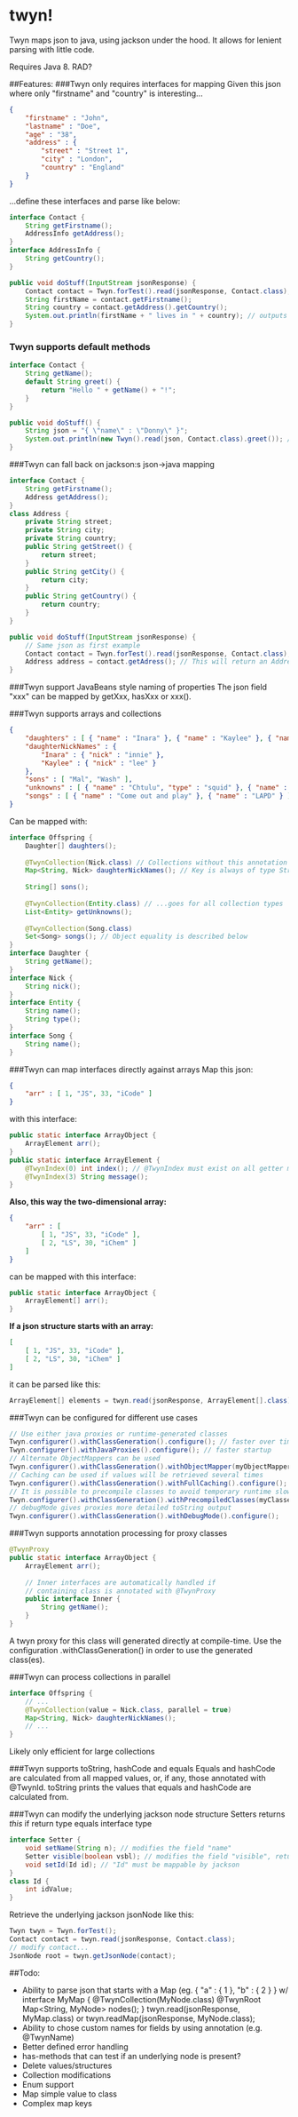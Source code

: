 # twyn!
Twyn maps json to java, using jackson under the hood. It allows for lenient parsing with little code.

Requires Java 8. RAD?

##Features:
###Twyn only requires interfaces for mapping
Given this json where only "firstname" and "country" is interesting...
```json
{
	"firstname" : "John",
	"lastname" : "Doe",
	"age" : "38",
	"address" : {
		"street" : "Street 1",
		"city" : "London",
		"country" : "England"
	}
}
```
...define these interfaces and parse like below:
```java
interface Contact {
	String getFirstname();
	AddressInfo getAddress();
}
interface AddressInfo {
	String getCountry();
}

public void doStuff(InputStream jsonResponse) {
	Contact contact = Twyn.forTest().read(jsonResponse, Contact.class);
	String firstName = contact.getFirstname();
	String country = contact.getAddress().getCountry();
	System.out.println(firstName + " lives in " + country); // outputs "John lives in England"
}
```

### Twyn supports default methods
```java
interface Contact {
	String getName();
	default String greet() {
		return "Hello " + getName() + "!"; 
	}
}

public void doStuff() {
	String json = "{ \"name\" : \"Donny\" }";
	System.out.println(new Twyn().read(json, Contact.class).greet()); // outputs "Hello Donny!" 
}
```

###Twyn can fall back on jackson:s json->java mapping
```java
interface Contact {
	String getFirstname();
	Address getAddress();
}
class Address {
	private String street;
	private String city;
	private String country;
	public String getStreet() {
		return street;
	}
	public String getCity() {
		return city;
	}
	public String getCountry() {
		return country;
	}
}

public void doStuff(InputStream jsonResponse) {
	// Same json as first example
	Contact contact = Twyn.forTest().read(jsonResponse, Contact.class);
	Address address = contact.getAdress(); // This will return an Address instance by using the jackson java object mapper
}
```

###Twyn support JavaBeans style naming of properties
The json field "xxx" can be mapped by getXxx, hasXxx or xxx(). 

###Twyn supports arrays and collections
```json
{
	"daughters" : [ { "name" : "Inara" }, { "name" : "Kaylee" }, { "name" : "River" } ],
	"daughterNickNames" : {
		"Inara" : { "nick" : "innie" },
		"Kaylee" : { "nick" : "lee" }
	},
	"sons" : [ "Mal", "Wash" ],
	"unknowns" : [ { "name" : "Chtulu", "type" : "squid" }, { "name" : "Donald", "type" : "duck" } ],
	"songs" : [ { "name" : "Come out and play" }, { "name" : "LAPD" } ]
}
```
Can be mapped with:
```java
interface Offspring {
	Daughter[] daughters();
	
	@TwynCollection(Nick.class) // Collections without this annotation are ignored
	Map<String, Nick> daughterNickNames(); // Key is always of type String
	
	String[] sons();
	
	@TwynCollection(Entity.class) // ...goes for all collection types
	List<Entity> getUnknowns();
	
	@TwynCollection(Song.class)
	Set<Song> songs(); // Object equality is described below
}
interface Daughter {
	String getName();
}
interface Nick {
	String nick();
}
interface Entity {
	String name();
	String type();
}
interface Song {
	String name();
}
```

###Twyn can map interfaces directly against arrays
Map this json:
```json
{ 
	"arr" : [ 1, "JS", 33, "iCode" ] 
}
```
with this interface:
```java
public static interface ArrayObject {
	ArrayElement arr();
}
public static interface ArrayElement {
	@TwynIndex(0) int index(); // @TwynIndex must exist on all getter methods
	@TwynIndex(3) String message();
}
```
__Also, this way the two-dimensional array:__
```json
{ 
	"arr" : [ 
		[ 1, "JS", 33, "iCode" ],
		[ 2, "LS", 30, "iChem" ]
	] 
}

```
can be mapped with this interface:
```java
public static interface ArrayObject {
	ArrayElement[] arr();
}
```
__If a json structure starts with an array:__
```json
[ 
	[ 1, "JS", 33, "iCode" ],
	[ 2, "LS", 30, "iChem" ]
] 
```
it can be parsed like this:
```java
ArrayElement[] elements = twyn.read(jsonResponse, ArrayElement[].class);
```


###Twyn can be configured for different use cases
```java
// Use either java proxies or runtime-generated classes
Twyn.configurer().withClassGeneration().configure(); // faster over time
Twyn.configurer().withJavaProxies().configure(); // faster startup
// Alternate ObjectMappers can be used
Twyn.configurer().withClassGeneration().withObjectMapper(myObjectMapper).configure();
// Caching can be used if values will be retrieved several times
Twyn.configurer().withClassGeneration().withFullCaching().configure();
// It is possible to precompile classes to avoid temporary runtime slowdowns
Twyn.configurer().withClassGeneration().withPrecompiledClasses(myClasses).configure();
// debugMode gives proxies more detailed toString output
Twyn.configurer().withClassGeneration().withDebugMode().configure();
```

###Twyn supports annotation processing for proxy classes
```java
@TwynProxy
public static interface ArrayObject {
	ArrayElement arr();
	
	// Inner interfaces are automatically handled if 
	// containing class is annotated with @TwynProxy
	public interface Inner {
		String getName();
	}
}
```
A twyn proxy for this class will generated directly at compile-time. Use the configuration .withClassGeneration() in order to use the generated class(es). 

###Twyn can process collections in parallel
```java
interface Offspring {
	// ...
	@TwynCollection(value = Nick.class, parallel = true)
	Map<String, Nick> daughterNickNames();
	// ...
}
```
Likely only efficient for large collections

###Twyn supports toString, hashCode and equals
Equals and hashCode are calculated from all mapped values, or, if any, those annotated with @TwynId.
toString prints the values that equals and hashCode are calculated from.

###Twyn can modify the underlying jackson node structure
Setters returns _this_ if return type equals interface type
```java
interface Setter {
	void setName(String n); // modifies the field "name"
	Setter visible(boolean vsbl); // modifies the field "visible", returns this
	void setId(Id id); // "Id" must be mappable by jackson
}
class Id {
	int idValue;
}
```
Retrieve the underlying jackson jsonNode like this:
```java
Twyn twyn = Twyn.forTest();
Contact contact = twyn.read(jsonResponse, Contact.class);
// modify contact...
JsonNode root = twyn.getJsonNode(contact);
```

##Todo:
* Ability to parse json that starts with a Map (eg. { \"a\" : { 1 }, \"b\" : { 2 } } w/ 
	interface MyMap { @TwynCollection(MyNode.class) @TwynRoot Map<String, MyNode> nodes(); }
	twyn.read(jsonResponse, MyMap.class)
	or
	twyn.readMap(jsonResponse, MyNode.class);
* Ability to chose custom names for fields by using annotation (e.g. @TwynName)
* Better defined error handling
* has-methods that can test if an underlying node is present?
* Delete values/structures
* Collection modifications
* Enum support
* Map simple value to class
* Complex map keys
